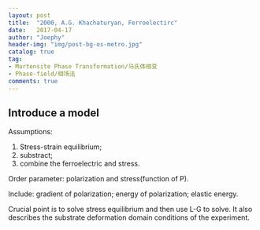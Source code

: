 ```yaml
---
layout: post
title:  "2000, A.G. Khachaturyan, Ferroelectirc"
date:   2017-04-17
author: "Joephy"
header-img: "img/post-bg-os-metro.jpg"
catalog: true
tag:
- Martensite Phase Transformation/马氏体相变
- Phase-field/相场法
comments: true
---
```

Introduce a model
-----------

Assumptions:

1. Stress-strain equilibrium;
2. substract;
3. combine the ferroelectric and stress.

Order parameter: polarization and stress(function of P).

Include: gradient of polarization; energy of polarization; elastic energy.

Crucial point is to solve stress equilibrium and then use L-G to solve. It also describes the substrate deformation domain conditions of the experiment.

